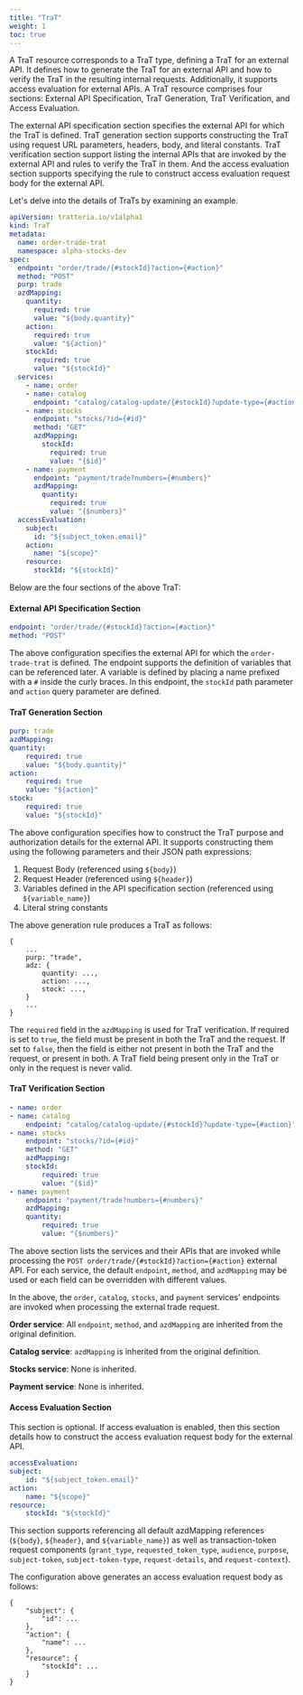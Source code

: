 ```yaml
---
title: "TraT"
weight: 1
toc: true
---
```


A TraT resource corresponds to a TraT type, defining a TraT for an external API. It defines how to generate the TraT for an external API and how to verify the TraT in the resulting internal requests. Additionally, it supports access evaluation for external APIs. A TraT resource comprises four sections: External API Specification, TraT Generation, TraT Verification, and Access Evaluation.

The external API specification section specifies the external API for which the TraT is defined. TraT generation section supports constructing the TraT using request URL parameters, headers, body, and literal constants. TraT verification section support listing the internal APIs that are invoked by the external API and rules to verify the TraT in them. And the access evaluation section supports specifying the rule to construct access evaluation request body for the external API.

Let's delve into the details of TraTs by examining an example.

```yaml
apiVersion: tratteria.io/v1alpha1
kind: TraT
metadata:
  name: order-trade-trat
  namespace: alpha-stocks-dev
spec:
  endpoint: "order/trade/{#stockId}?action={#action}"
  method: "POST"
  purp: trade
  azdMapping:
    quantity:
      required: true
      value: "${body.quantity}"
    action:
      required: true
      value: "${action}"
    stockId:
      required: true
      value: "${stockId}"
  services:
    - name: order
    - name: catalog
      endpoint: "catalog/catalog-update/{#stockId}?update-type={#action}"
    - name: stocks
      endpoint: "stocks/?id={#id}"
      method: "GET"
      azdMapping:
        stockId:
          required: true
          value: "{$id}"
    - name: payment
      endpoint: "payment/trade?numbers={#numbers}"
      azdMapping:
        quantity:
          required: true
          value: "{$numbers}"
  accessEvaluation:
    subject:
      id: "${subject_token.email}"
    action:
      name: "${scope}"
    resource:
      stockId: "${stockId}"
```

Below are the four sections of the above TraT:

#### External API Specification Section

```yaml
endpoint: "order/trade/{#stockId}?action={#action}"
method: "POST"
```

The above configuration specifies the external API for which the `order-trade-trat` is defined. The endpoint supports the definition of variables that can be referenced later. A variable is defined by placing a name prefixed with a `#` inside the curly braces. In this endpoint, the `stockId` path parameter and `action` query parameter are defined.

#### TraT Generation Section

```yaml
purp: trade
azdMapping:
quantity:
    required: true
    value: "${body.quantity}"
action:
    required: true
    value: "${action}"
stock:
    required: true
    value: "${stockId}"
```

The above configuration specifies how to construct the TraT purpose and authorization details for the external API. It supports constructing them using the following parameters and their JSON path expressions:

1. Request Body (referenced using `${body}`)
2. Request Header (referenced using `${header}`)
3. Variables defined in the API specification section (referenced using `${variable_name}`)
4. Literal string constants

The above generation rule produces a TraT as follows:

```plaintext
{
    ...
    purp: "trade",
    adz: {
        quantity: ...,
        action: ...,
        stock: ...,
    }
    ...
}
```

The `required` field in the `azdMapping` is used for TraT verification. If required is set to `true`, the field must be present in both the TraT and the request. If set to `false`, then the field is either not present in both the TraT and the request, or present in both. A TraT field being present only in the TraT or only in the request is never valid.

#### TraT Verification Section

```yaml
- name: order
- name: catalog
    endpoint: "catalog/catalog-update/{#stockId}?update-type={#action}"
- name: stocks
    endpoint: "stocks/?id={#id}"
    method: "GET"
    azdMapping:
    stockId:
        required: true
        value: "{$id}"
- name: payment
    endpoint: "payment/trade?numbers={#numbers}"
    azdMapping:
    quantity:
        required: true
        value: "{$numbers}"
```

The above section lists the services and their APIs that are invoked while processing the `POST order/trade/{#stockId}?action={#action}` external API. For each service, the default `endpoint`, `method`, and `azdMapping` may be used or each field can be overridden with different values.

In the above, the `order`, `catalog`, `stocks`, and `payment` services' endpoints are invoked when processing the external trade request.

**Order service**: All `endpoint`, `method`, and `azdMapping` are inherited from the original definition.

**Catalog service**: `azdMapping` is inherited from the original definition.

**Stocks service**: None is inherited.

**Payment service**: None is inherited.

#### Access Evaluation Section

This section is optional. If access evaluation is enabled, then this section details how to construct the access evaluation request body for the external API.

```yaml
accessEvaluation:
subject:
    id: "${subject_token.email}"
action:
    name: "${scope}"
resource:
    stockId: "${stockId}"
```

This section supports referencing all default azdMapping references (`${body}`, `${header}`, and `${variable_name}`) as well as transaction-token request components (`grant_type`, `requested_token_type`, `audience`, `purpose`, `subject-token`, `subject-token-type`, `request-details`, and `request-context`).

The configuration above generates an access evaluation request body as follows:

```plaintext
{
    "subject": {
        "id": ...
    },
    "action": {
        "name": ...
    },
    "resource": {
        "stockId": ...
    }
}
```